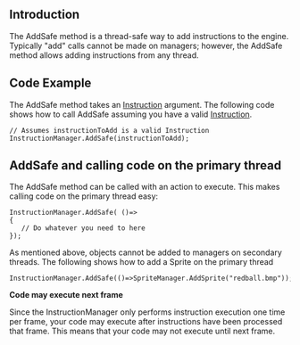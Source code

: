 ## Introduction

The AddSafe method is a thread-safe way to add instructions to the engine. Typically "add" calls cannot be made on managers; however, the AddSafe method allows adding instructions from any thread.

## Code Example

The AddSafe method takes an [Instruction](/frb/docs/index.php?title=FlatRedBall.Instructions.Instruction "FlatRedBall.Instructions.Instruction") argument. The following code shows how to call AddSafe assuming you have a valid [Instruction](/frb/docs/index.php?title=FlatRedBall.Instructions.Instruction "FlatRedBall.Instructions.Instruction").

    // Assumes instructionToAdd is a valid Instruction
    InstructionManager.AddSafe(instructionToAdd);

## AddSafe and calling code on the primary thread

The AddSafe method can be called with an action to execute. This makes calling code on the primary thread easy:

``` lang:c#
InstructionManager.AddSafe( ()=>
{
   // Do whatever you need to here
});
```

As mentioned above, objects cannot be added to managers on secondary threads. The following shows how to add a Sprite on the primary thread

    InstructionManager.AddSafe(()=>SpriteManager.AddSprite("redball.bmp"));

**Code may execute next frame**

Since the InstructionManager only performs instruction execution one time per frame, your code may execute after instructions have been processed that frame. This means that your code may not execute until next frame.

